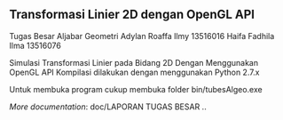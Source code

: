 ## Transformasi Linier 2D dengan OpenGL API

Tugas Besar Aljabar Geometri
Adylan Roaffa Ilmy 13516016
Haifa Fadhila Ilma 13516076



Simulasi Transformasi Linier pada Bidang 2D Dengan Menggunakan OpenGL API 
Kompilasi dilakukan dengan menggunakan Python 2.7.x

Untuk membuka program cukup membuka folder bin/tubesAlgeo.exe


*More documentation*: doc/LAPORAN TUGAS BESAR ..